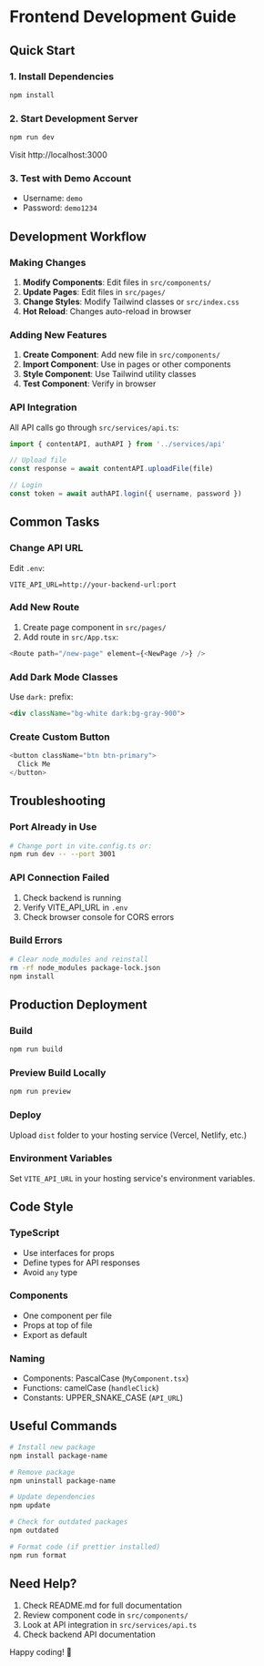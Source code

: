 # Frontend Development Guide

## Quick Start

### 1. Install Dependencies
```bash
npm install
```

### 2. Start Development Server
```bash
npm run dev
```

Visit http://localhost:3000

### 3. Test with Demo Account
- Username: `demo`
- Password: `demo1234`

## Development Workflow

### Making Changes

1. **Modify Components**: Edit files in `src/components/`
2. **Update Pages**: Edit files in `src/pages/`
3. **Change Styles**: Modify Tailwind classes or `src/index.css`
4. **Hot Reload**: Changes auto-reload in browser

### Adding New Features

1. **Create Component**: Add new file in `src/components/`
2. **Import Component**: Use in pages or other components
3. **Style Component**: Use Tailwind utility classes
4. **Test Component**: Verify in browser

### API Integration

All API calls go through `src/services/api.ts`:

```typescript
import { contentAPI, authAPI } from '../services/api'

// Upload file
const response = await contentAPI.uploadFile(file)

// Login
const token = await authAPI.login({ username, password })
```

## Common Tasks

### Change API URL
Edit `.env`:
```env
VITE_API_URL=http://your-backend-url:port
```

### Add New Route
1. Create page component in `src/pages/`
2. Add route in `src/App.tsx`:
```typescript
<Route path="/new-page" element={<NewPage />} />
```

### Add Dark Mode Classes
Use `dark:` prefix:
```html
<div className="bg-white dark:bg-gray-900">
```

### Create Custom Button
```typescript
<button className="btn btn-primary">
  Click Me
</button>
```

## Troubleshooting

### Port Already in Use
```bash
# Change port in vite.config.ts or:
npm run dev -- --port 3001
```

### API Connection Failed
1. Check backend is running
2. Verify VITE_API_URL in `.env`
3. Check browser console for CORS errors

### Build Errors
```bash
# Clear node_modules and reinstall
rm -rf node_modules package-lock.json
npm install
```

## Production Deployment

### Build
```bash
npm run build
```

### Preview Build Locally
```bash
npm run preview
```

### Deploy
Upload `dist` folder to your hosting service (Vercel, Netlify, etc.)

### Environment Variables
Set `VITE_API_URL` in your hosting service's environment variables.

## Code Style

### TypeScript
- Use interfaces for props
- Define types for API responses
- Avoid `any` type

### Components
- One component per file
- Props at top of file
- Export as default

### Naming
- Components: PascalCase (`MyComponent.tsx`)
- Functions: camelCase (`handleClick`)
- Constants: UPPER_SNAKE_CASE (`API_URL`)

## Useful Commands

```bash
# Install new package
npm install package-name

# Remove package
npm uninstall package-name

# Update dependencies
npm update

# Check for outdated packages
npm outdated

# Format code (if prettier installed)
npm run format
```

## Need Help?

1. Check README.md for full documentation
2. Review component code in `src/components/`
3. Look at API integration in `src/services/api.ts`
4. Check backend API documentation

Happy coding! 🚀
